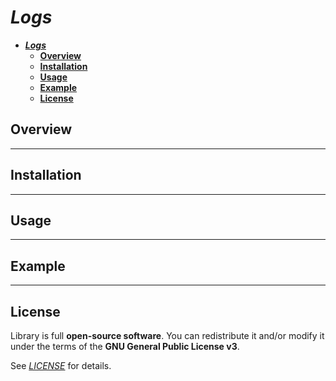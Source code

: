 # ***Logs***

- [***Logs***](#logs)
  - [**Overview**](#overview)
  - [**Installation**](#installation)
  - [**Usage**](#usage)
  - [**Example**](#example)
  - [**License**](#license)

## **Overview**

---

## **Installation**

---

## **Usage**

---

## **Example**

---

## **License**

Library is full **open-source software**. You can redistribute it and/or modify it under the terms of the **GNU General Public License v3**.

See [*LICENSE*](https://github.com/Baro-coder/C_LibLogs/blob/master/LICENSE) for details.
